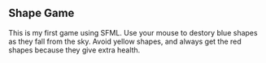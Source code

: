 ## Shape Game

This is my first game using SFML. Use your mouse to destory blue shapes as they fall from the sky. Avoid yellow shapes, and always get the red shapes because they give extra health.
